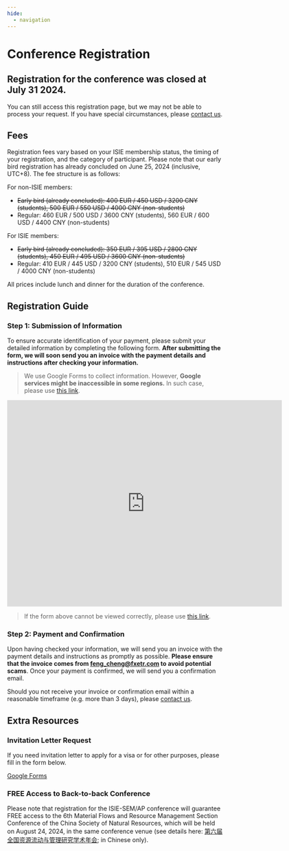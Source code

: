 ```yaml
---
hide:
  - navigation
---
```


# Conference Registration

## **Registration for the conference was closed at July 31 2024**.

You can still access this registration page, but we may not be able to process your request. If you have special circumstances, please [contact us](../Contact/index.md).

## Fees

Registration fees vary based on your ISIE membership status, the timing of your registration, and the category of participant. Please note that our early bird registration has already concluded on June 25, 2024 (inclusive, UTC+8). The fee structure is as follows:

For non-ISIE members:

- <del>Early bird (already concluded): 400 EUR / 450 USD / 3200 CNY (students), 500 EUR / 550 USD / 4000 CNY (non-students)</del>
- Regular: 460 EUR / 500 USD / 3600 CNY (students), 560 EUR / 600 USD / 4400 CNY (non-students)

For ISIE members:

- <del>Early bird (already concluded): 350 EUR / 395 USD / 2800 CNY (students), 450 EUR / 495 USD / 3600 CNY (non-students)</del>
- Regular: 410 EUR / 445 USD / 3200 CNY (students), 510 EUR / 545 USD / 4000 CNY (non-students)

All prices include lunch and dinner for the duration of the conference.

## Registration Guide

### Step 1: Submission of Information

To ensure accurate identification of your payment, please submit your detailed information by completing the following form. **After submitting the form, we will soon send you an invoice with the payment details and instructions after checking your information.**

> We use Google Forms to collect information. However, **Google services might be inaccessible in some regions.** In such case, please use [this link](https://docs.qq.com/form/page/DSUFCS3NWUkVHUHJu).

<iframe src="https://docs.google.com/forms/d/e/1FAIpQLSdgKNyBpGUemg2ZdP7lCvK22xTXS6SmS0jbMZVu9rk6YfqjFQ/viewform?embedded=true" width="640" height="480" frameborder="0" marginheight="0" marginwidth="0">Loading…</iframe>

> If the form above cannot be viewed correctly, please use [this link](https://docs.google.com/forms/d/e/1FAIpQLSdgKNyBpGUemg2ZdP7lCvK22xTXS6SmS0jbMZVu9rk6YfqjFQ/viewform?usp=sf_link).

### Step 2: Payment and Confirmation

Upon having checked your information, we will send you an invoice with the payment details and instructions as promptly as possible. **Please ensure that the invoice comes from <feng_cheng@fxetr.com> to avoid potential scams**. Once your payment is confirmed, we will send you a confirmation email.

Should you not receive your invoice or confirmation email within a reasonable timeframe (e.g. more than 3 days), please [contact us](../Contact/index.md).

## Extra Resources

### Invitation Letter Request

If you need invitation letter to apply for a visa or for other purposes, please fill in the form below.

[Google Forms](https://docs.google.com/forms/d/e/1FAIpQLSeylJjM6qcMpGgEKmu_EH5N-70D89p9gFwFT6xd5i-nONhMDw/viewform?usp=sf_link)

### FREE Access to Back-to-back Conference

Please note that registration for the ISIE-SEM/AP conference will guarantee FREE access to the 6th Material Flows and Resource Management Section Conference of the China Society of Natural Resources, which will be held on August 24, 2024, in the same conference venue (see details here: [第六届全国资源流动与管理研究学术年会](../China_Conference/index.md); in Chinese only).
